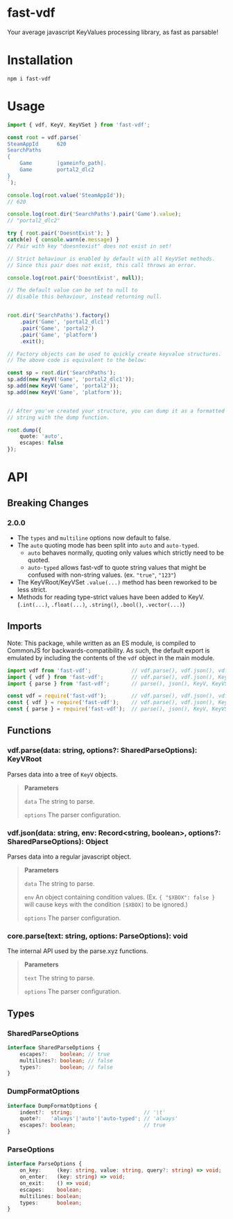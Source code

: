 # fast-vdf
Your average javascript KeyValues processing library, as fast as parsable!

# Installation
```
npm i fast-vdf
```

# Usage
```ts
import { vdf, KeyV, KeyVSet } from 'fast-vdf';

const root = vdf.parse(`
SteamAppId      620
SearchPaths
{
    Game        |gameinfo_path|.
    Game        portal2_dlc2
}
`);

console.log(root.value('SteamAppId'));
// 620

console.log(root.dir('SearchPaths').pair('Game').value);
// "portal2_dlc2"

try { root.pair('DoesntExist'); }
catch(e) { console.warn(e.message) }
// Pair with key "doesntexist" does not exist in set!

// Strict behaviour is enabled by default with all KeyVSet methods.
// Since this pair does not exist, this call throws an error.

console.log(root.pair('DoesntExist', null));

// The default value can be set to null to
// disable this behaviour, instead returning null.


root.dir('SearchPaths').factory()
    .pair('Game', 'portal2_dlc1')
    .pair('Game', 'portal2')
    .pair('Game', 'platform')
    .exit();

// Factory objects can be used to quickly create keyvalue structures.
// The above code is equivalent to the below:

const sp = root.dir('SearchPaths');
sp.add(new KeyV('Game', 'portal2_dlc1'));
sp.add(new KeyV('Game', 'portal2'));
sp.add(new KeyV('Game', 'platform'));


// After you've created your structure, you can dump it as a formatted
// string with the dump function.

root.dump({
    quote: 'auto',
    escapes: false
});
```


# API

## Breaking Changes

### 2.0.0
- The `types` and `multiline` options now default to false.
- The `auto` quoting mode has been split into `auto` and `auto-typed`.
	- `auto` behaves normally, quoting only values which strictly need to be quoted.
	- `auto-typed` allows fast-vdf to quote string values that might be confused with non-string values. (ex. `"true"`, `"123"`)
- The KeyVRoot/KeyVSet `.value(...)` method has been reworked to be less strict.
- Methods for reading type-strict values have been added to KeyV. (`.int(...)`, `.float(...)`, `.string()`, `.bool()`, `.vector(...)`)

## Imports
Note: This package, while written as an ES module, is compiled to CommonJS for backwards-compatibility. As such, the default export is emulated by including the contents of the `vdf` object in the main module.

```ts
import vdf from 'fast-vdf';             // vdf.parse(), vdf.json(), vdf.KeyV, vdf.KeyVSet, ...
import { vdf } from 'fast-vdf';         // vdf.parse(), vdf.json(), KeyV, KeyVSet, ...
import { parse } from 'fast-vdf';       // parse(), json(), KeyV, KeyVSet, ...

const vdf = require('fast-vdf');        // vdf.parse(), vdf.json(), vdf.KeyV, vdf.KeyVSet, ...
const { vdf } = require('fast-vdf');    // vdf.parse(), vdf.json(), KeyV, KeyVSet, ...
const { parse } = require('fast-vdf');  // parse(), json(), KeyV, KeyVSet, ...
```

## Functions
### vdf.**parse**(data: string, options?: SharedParseOptions): KeyVRoot
Parses data into a tree of `KeyV` objects.

> **Parameters**
>
> `data` The string to parse.
>
> `options` The parser configuration.

### vdf.**json**(data: string, env: Record<string, boolean>, options?: SharedParseOptions): Object
Parses data into a regular javascript object.

> **Parameters**
>
> `data` The string to parse.
>
> `env` An object containing condition values. (Ex. `{ "$XBOX": false }` will cause keys with the condition `[$XBOX]` to be ignored.)
>
> `options` The parser configuration.

### core.**parse**(text: string, options: ParseOptions): void
The internal API used by the parse.xyz functions.

> **Parameters**
>
> `text` The string to parse.
>
> `options` The parser configuration.

## Types

### SharedParseOptions
```ts
interface SharedParseOptions {
    escapes?:    boolean; // true
    multilines?: boolean; // false
    types?:      boolean; // false
}
```

### DumpFormatOptions
```ts
interface DumpFormatOptions {
    indent?:  string;                       // '\t'
    quote?:   'always'|'auto'|'auto-typed'; // 'always'
    escapes?: boolean;                      // true
}
```

### ParseOptions
```ts
interface ParseOptions {
    on_key:     (key: string, value: string, query?: string) => void;
    on_enter:   (key: string) => void;
    on_exit:    () => void;
    escapes:    boolean;
    multilines: boolean;
    types:      boolean;
}
```
